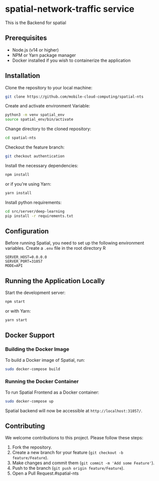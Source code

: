 # spatial-network-traffic service

This is the Backend for spatial

## Prerequisites

- Node.js (v14 or higher)
- NPM or Yarn package manager
- Docker installed if you wish to containerize the application

## Installation

Clone the repository to your local machine:

```bash
git clone https://github.com/mobile-cloud-computing/spatial-nts
```

Create and activate environment Variable:

```bash
python3 -m venv spatial_env
source spatial_env/bin/activate
```

Change directory to the cloned repository:

```bash
cd spatial-nts
```

Checkout the feature branch:

```bash
git checkout authentication
```

Install the necessary dependencies:

```bash
npm install
```

or if you're using Yarn:

```bash
yarn install
```

Install python requirements:

```bash
cd src/server/deep-learning
pip install -r requirements.txt
```

## Configuration

Before running Spatial, you need to set up the following environment variables. Create a `.env` file in the root directory
R
```env
SERVER_HOST=0.0.0.0
SERVER_PORT=31057
MODE=API
```

## Running the Application Locally

Start the development server:

```bash
npm start
```

or with Yarn:

```bash
yarn start
```

## Docker Support

### Building the Docker Image

To build a Docker image of Spatial, run:

```bash
sudo docker-compose build
```

### Running the Docker Container

To run Spatial Frontend as a Docker container:

```bash
sudo docker-compose up
```

Spatial backend will now be accessible at `http://localhost:31057/`.


## Contributing

We welcome contributions to this project. Please follow these steps:

1. Fork the repository.
2. Create a new branch for your feature (`git checkout -b feature/Feature`).
3. Make changes and commit them (`git commit -m 'Add some Feature'`).
4. Push to the branch (`git push origin feature/Feature`).
5. Open a Pull Request.#spatial-nts

